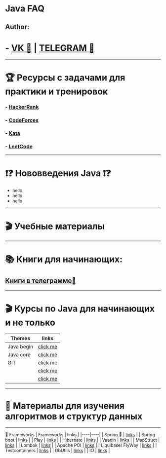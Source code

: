 # Java FAQ
## Author:
# - [VK 🍉](https://vk.com/id663081948) | [TELEGRAM 🍇](https://t.me/RyizJVAml) 


____________________________________________________________________________________________________
# 🏆 Ресурсы с задачами для практики и тренировок
### - [HackerRank](https://www.hackerrank.com/domains/cpp)
### - [CodeForces](https://codeforces.com/)
### - [Kata](https://www.codewars.com/kata/search/cpp?q=&&beta)
### - [LeetCode](https://leetcode.com/)

____________________________________________________________________________________________________


# ❗❓ Нововведения Java ❗❓
- hello
- hello
- hello
____________________________________________________________________________________________________
# 🎬 Учебные материалы




____________________________________________________________________________________________________
# 📚 Книги для начинающих:
##      [Книги в телеграмме🦩](https://t.me/joinchat/OzGup8um2Tk0Mjhi)
____________________________________________________________________________________________________
# 🎬 Курсы по Java для начинающих и не только



 | Themes | links |
 |----|----|
 | Java begin | [click me](https://youtube.com/playlist?list=PLAma_mKffTOSUkXp26rgdnC0PicnmnDak) |
 | Java core | [click me](https://youtube.com/playlist?list=PL786bPIlqEjRDXpAKYbzpdTaOYsWyjtCX) |
 | GIT | [click me](https://youtube.com/playlist?list=PLDyvV36pndZFHXjXuwA_NywNrVQO0aQqb) |
 |  | [click me]() |
 |  | [click me]() |

____________________________________________________________________________________________________
# 💭 Материалы для изучения алгоритмов и структур данных

____________________________________________________________________________________________________
 🔱 Frameworks
 | Frameworks | links | 
 |----|----|
 | Spring 🍃 | [links](https://spring.io/) |
 | Spring boot | [links]() |
 | Play | [links]() |
 | Hibernate | [links]() |
 | Vaadin | [links]() |
 | MapStruct | [links]() |
 | Lombok | [links]() |
 | Apache POI | [links]() |
 | Liquibase/ FlyWay | [links]() |
 | Testcontainers | [links]() |
 | DbUtils | [links]() |
 | IO | [links]() |

